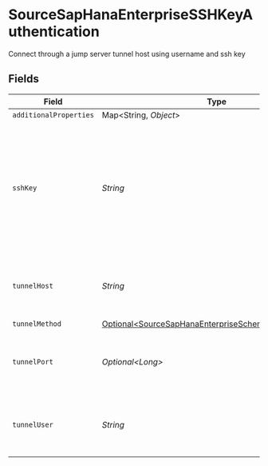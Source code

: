 # SourceSapHanaEnterpriseSSHKeyAuthentication

Connect through a jump server tunnel host using username and ssh key


## Fields

| Field                                                                                                                      | Type                                                                                                                       | Required                                                                                                                   | Description                                                                                                                |
| -------------------------------------------------------------------------------------------------------------------------- | -------------------------------------------------------------------------------------------------------------------------- | -------------------------------------------------------------------------------------------------------------------------- | -------------------------------------------------------------------------------------------------------------------------- |
| `additionalProperties`                                                                                                     | Map\<String, *Object*>                                                                                                     | :heavy_minus_sign:                                                                                                         | N/A                                                                                                                        |
| `sshKey`                                                                                                                   | *String*                                                                                                                   | :heavy_check_mark:                                                                                                         | OS-level user account ssh key credentials in RSA PEM format ( created with ssh-keygen -t rsa -m PEM -f myuser_rsa )        |
| `tunnelHost`                                                                                                               | *String*                                                                                                                   | :heavy_check_mark:                                                                                                         | Hostname of the jump server host that allows inbound ssh tunnel.                                                           |
| `tunnelMethod`                                                                                                             | [Optional\<SourceSapHanaEnterpriseSchemasTunnelMethod>](../../models/shared/SourceSapHanaEnterpriseSchemasTunnelMethod.md) | :heavy_minus_sign:                                                                                                         | N/A                                                                                                                        |
| `tunnelPort`                                                                                                               | *Optional\<Long>*                                                                                                          | :heavy_minus_sign:                                                                                                         | Port on the proxy/jump server that accepts inbound ssh connections.                                                        |
| `tunnelUser`                                                                                                               | *String*                                                                                                                   | :heavy_check_mark:                                                                                                         | OS-level username for logging into the jump server host                                                                    |